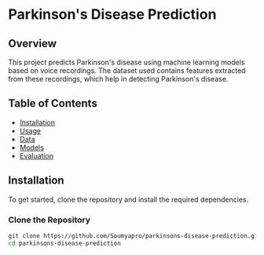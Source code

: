 # Parkinson's Disease Prediction

## Overview

This project predicts Parkinson's disease using machine learning models based on voice recordings. The dataset used contains features extracted from these recordings, which help in detecting Parkinson's disease.

## Table of Contents

- [Installation](#installation)
- [Usage](#usage)
- [Data](#data)
- [Models](#models)
- [Evaluation](#evaluation)

## Installation

To get started, clone the repository and install the required dependencies.

### Clone the Repository

```bash
git clone https://github.com/Soumyapro/parkinsons-disease-prediction.git
cd parkinsons-disease-prediction
